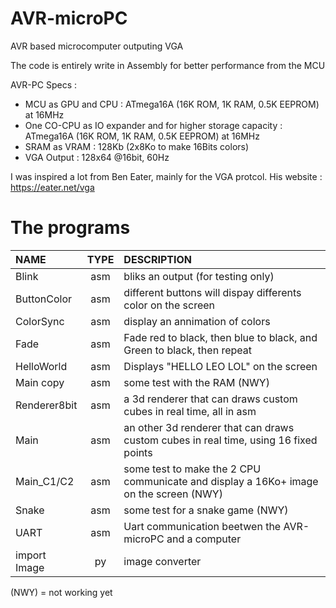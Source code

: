 # AVR-microPC
AVR based microcomputer outputing VGA

The code is entirely write in Assembly for better performance from the MCU

AVR-PC Specs :

* MCU as GPU and CPU : ATmega16A (16K ROM, 1K RAM, 0.5K EEPROM)  at 16MHz
* One CO-CPU as IO expander and for higher storage capacity : ATmega16A (16K ROM, 1K RAM, 0.5K EEPROM)  at 16MHz
* SRAM as VRAM : 128Kb (2x8Ko to make 16Bits colors)
* VGA Output : 128x64 @16bit, 60Hz

I was inspired a lot from Ben Eater, mainly for the VGA protcol.
His website : https://eater.net/vga

# The programs

| <b>NAME</b>    |<b>TYPE</b>| <b>DESCRIPTION</b>                                                                   |
|:---------------|:---------:|:-------------------------------------------------------------------------------------|
| Blink          | asm       | bliks an output (for testing only)                                                   |
| ButtonColor    | asm       | different buttons will dispay differents color on the screen                         |
| ColorSync      | asm       | display an annimation of colors                                                      |
| Fade           | asm       | Fade red to black, then blue to black, and Green to black, then repeat               |
| HelloWorld     | asm       | Displays "HELLO LEO LOL" on the screen                                               |
| Main copy      | asm       | some test with the RAM (NWY)                                                         |
| Renderer8bit   | asm       | a 3d renderer that can draws custom cubes in real time, all in asm                   |
| Main           | asm       | an other 3d renderer that can draws custom cubes in real time, using 16 fixed points |
| Main_C1/C2     | asm       | some test to make the 2 CPU communicate and display a 16Ko+ image on the screen (NWY)|
| Snake          | asm       | some test for a snake game (NWY)                                                     |
| UART           | asm       | Uart communication beetwen the AVR-microPC and a computer                            |
| import Image   | py        | image converter                                                                      |

(NWY) = not working yet

